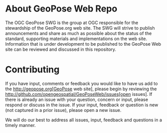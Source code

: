 # About GeoPose Web Repo

The OGC GeoPose SWG is the group at OGC responsible for the stewardship of the GeoPose.org web site. The SWG will strive to publish announcements and share as much as possible about the status of the standard, supporting materials and implementations on the web site. Information that is under development to be published to the GeoPose Web site can be reviewed and discussed in this repository. 

# Contributing
If you have input, comments or feedback you would like to have us add to the http://geopose.org[GeoPose web site], please begin by reviewing the http://github.com/opengeospatial/GeoPoseWeb/issues[open issues]. If there is already an issue with your question, concern or input, please respond or discuss in the issue. If your input, feedback or question is new (not captured in a prior issue), please open a new issue.

We will do our best to address all issues, input, feedback and questions in a timely manner.

